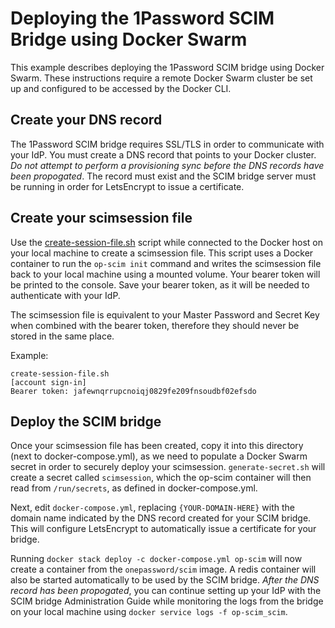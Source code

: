 # Deploying the 1Password SCIM Bridge using Docker Swarm

This example describes deploying the 1Password SCIM bridge using Docker Swarm. These instructions require a remote Docker Swarm cluster be set up and configured to be accessed by the Docker CLI.

## Create your DNS record

The 1Password SCIM bridge requires SSL/TLS in order to communicate with your IdP. You must create a DNS record that points to your Docker cluster. _Do not attempt to perform a provisioning sync before the DNS records have been propogated_. The record must exist and the SCIM bridge server must be running in order for LetsEncrypt to issue a certificate.

## Create your scimsession file

Use the [create-session-file.sh](https://github.com/1Password/scim-examples/tree/master/session) script while connected to the Docker host on your local machine to create a scimsession file. This script uses a Docker container to run the `op-scim init` command and writes the scimsession file back to your local machine using a mounted volume. Your bearer token will be printed to the console. Save your bearer token, as it will be needed to authenticate with your IdP.

The scimsession file is equivalent to your Master Password and Secret Key when combined with the bearer token, therefore they should never be stored in the same place.

Example:
```
create-session-file.sh
[account sign-in]
Bearer token: jafewnqrrupcnoiqj0829fe209fnsoudbf02efsdo
```

## Deploy the SCIM bridge

Once your scimsession file has been created, copy it into this directory (next to docker-compose.yml), as we need to populate a Docker Swarm secret in order to securely deploy your scimsession. `generate-secret.sh` will create a secret called `scimsession`, which the op-scim container will then read from `/run/secrets`, as defined in docker-compose.yml.

Next, edit `docker-compose.yml`, replacing `{YOUR-DOMAIN-HERE}` with the domain name indicated by the DNS record created for your SCIM bridge. This will configure LetsEncrypt to automatically issue a certificate for your bridge.

Running `docker stack deploy -c docker-compose.yml op-scim` will now create a container from the `onepassword/scim` image. A redis container will also be started automatically to be used by the SCIM bridge. _After the DNS record has been propogated_, you can continue setting up your IdP with the SCIM bridge Administration Guide while monitoring the logs from the bridge on your local machine using `docker service logs -f op-scim_scim`.